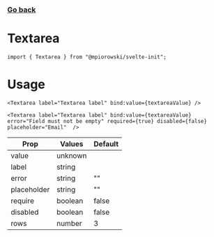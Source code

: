 ### [Go back](https://github.com/mpiorowski/svelte-init#components)

# Textarea

```
import { Textarea } from "@mpiorowski/svelte-init";
```

# Usage

```
<Textarea label="Textarea label" bind:value={textareaValue} />
```

```
<Textarea label="Textarea label" bind:value={textareaValue} error="Field must not be empty" required={true} disabled={false} placeholder="Email"  />
```

| Prop        | Values  | Default |
| ----------- | ------- | ------- |
| value       | unknown |         |
| label       | string  |         |
| error       | string  | ""      |
| placeholder | string  | ""      |
| require     | boolean | false   |
| disabled    | boolean | false   |
| rows        | number  | 3       |
